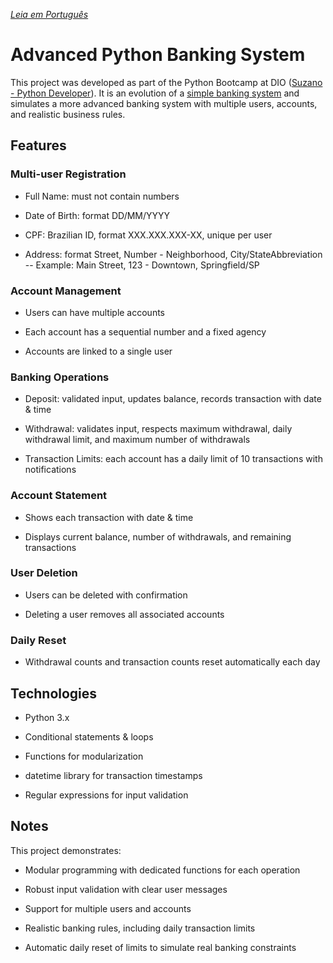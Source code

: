*[Leia em Português](./README.pt.md)*
# Advanced Python Banking System


This project was developed as part of the Python Bootcamp at DIO ([Suzano - Python Developer](https://www.dio.me/bootcamp/suzano-python-developer)). It is an evolution of a [simple banking system](https://github.com/gtovichins/basic-python-banking-system) and simulates a more advanced banking system with multiple users, accounts, and realistic business rules.

##  Features
###  Multi-user Registration

  - Full Name: must not contain numbers

  - Date of Birth: format DD/MM/YYYY

  - CPF: Brazilian ID, format XXX.XXX.XXX-XX, unique per user

  - Address: format Street, Number - Neighborhood, City/StateAbbreviation
  -- Example: Main Street, 123 - Downtown, Springfield/SP

###  Account Management

  - Users can have multiple accounts

  - Each account has a sequential number and a fixed agency

  - Accounts are linked to a single user

###  Banking Operations

  - Deposit: validated input, updates balance, records transaction with date & time

  - Withdrawal: validates input, respects maximum withdrawal, daily withdrawal limit, and maximum number of withdrawals

  - Transaction Limits: each account has a daily limit of 10 transactions with notifications

###  Account Statement

  - Shows each transaction with date & time

  - Displays current balance, number of withdrawals, and remaining transactions

###  User Deletion

  - Users can be deleted with confirmation

  - Deleting a user removes all associated accounts

###  Daily Reset

  - Withdrawal counts and transaction counts reset automatically each day

##  Technologies

  - Python 3.x

  - Conditional statements & loops

  - Functions for modularization

  - datetime library for transaction timestamps

  - Regular expressions for input validation

##  Notes

This project demonstrates:

  - Modular programming with dedicated functions for each operation

  - Robust input validation with clear user messages

  - Support for multiple users and accounts

  - Realistic banking rules, including daily transaction limits

  - Automatic daily reset of limits to simulate real banking constraints

